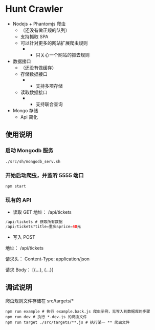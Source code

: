 # Hunt Crawler

* Nodejs + Phantomjs 爬虫
  * （还没有做正规的队列）
  * 支持抓取 SPA
  * 可以针对更多的网站扩展爬虫规则
    * - 只关心一个网站的抓去规则
* 数据接口
  * （还没有做缓存）
  * 存储数据接口
    * - 支持多项存储
  * 读取数据接口
    * - 支持联合查询
* Mongo 存储
  * Api 简化

## 使用说明

### 启动 Mongodb 服务
```shell
./src/sh/mongodb_serv.sh
```
### 开始启动爬虫，并监听 5555 端口
```shell
npm start
```

### 现有的 API
* 读取 GET
地址： /api/tickets
```java
/api/tickets # 获取所有数据
/api/tickets?title=重庆&price=48元
```

* 写入 POST

地址： /api/tickets

请求头： Content-Type: application/json

请求 Body： [{...}, {...}]

## 调试说明

爬虫规则文件存储在 src/targets/*

```shell
npm run example # 执行 example.back.js 爬虫示例，无写入到数据库的步骤
npm run dev # 执行 *.dev.js 的爬虫文件
npm run target ./src/targets/**.js # 执行某一 ** 爬虫文件
```
